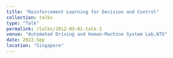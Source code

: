 ```yaml
---
title: "Reinforcement Learning for Decision and Control"
collection: talks
type: "Talk"
permalink: /talks/2012-03-01-talk-1
venue: "Automated Driving and Human-Machine System Lab,NTU"
date: 2022.Sep
location: "Singapore"
---
```


